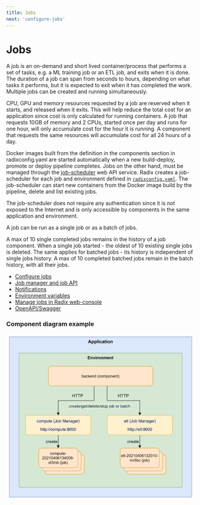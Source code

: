 ```yaml
---
title: Jobs
next: 'configure-jobs'
---
```


# Jobs

A job is an on-demand and short lived container/process that performs a set of tasks, e.g. a ML training job or an ETL job, and exits when it is done.
The duration of a job can span from seconds to hours, depending on what tasks it performs, but it is expected to exit when it has completed the work. Multiple jobs can be created and running simultaneously.

CPU, GPU and memory resources requested by a job are reserved when it starts, and released when it exits. This will help reduce the total cost for an application since cost is only calculated for running containers. A job that requests 10GB of memory and 2 CPUs, started once per day and runs for one hour, will only accumulate cost for the hour it is running. A component that requests the same resources will accumulate cost for all 24 hours of a day.

Docker images built from the definition in the components section in radixconfig.yaml are started automatically when a new build-deploy, promote or deploy pipeline completes. Jobs on the other hand, must be managed through the [job-scheduler](/docs/guides/jobs/job-manager-and-job-api.md) web API service. Radix creates a job-scheduler for each job and environment defined in [`radixconfig.yaml`](/docs/references/reference-radix-config/). The job-scheduler can start new containers from the Docker image build by the pipeline, delete and list existing jobs.

The job-scheduler does not require any authentication since it is not exposed to the Internet and is only accessible by components in the same application and environment.

A job can be run as a single job or as a batch of jobs.

A max of 10 single completed jobs remains in the history of a job component. When a single job started - the oldest of 10 existing single jobs is deleted. The same applies for batched jobs - its history is independent of single jobs history. A max of 10 completed batched jobs remain in the batch history, with all their jobs.

* [Configure jobs](./configure-jobs.md)
* [Job manager and job API](./job-manager-and-job-api.md)
* [Notifications](./notifications.md)
* [Environment variables](./environment-variables.md)
* [Manage jobs in Radix web-console](./jobs-in-web-console.md)
* [OpenAPI/Swagger](./openapi-swagger.md)

 
### Component diagram example

![Diagram of jobs and job-scheduler](./job-scheduler-diagram.png "Job Manager overview")
